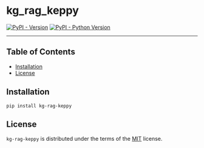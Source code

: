 # kg_rag_keppy

[![PyPI - Version](https://img.shields.io/pypi/v/kg-rag-keppy.svg)](https://pypi.org/project/kg-rag-keppy)
[![PyPI - Python Version](https://img.shields.io/pypi/pyversions/kg-rag-keppy.svg)](https://pypi.org/project/kg-rag-keppy)

-----

## Table of Contents

- [Installation](#installation)
- [License](#license)

## Installation

```console
pip install kg-rag-keppy
```

## License

`kg-rag-keppy` is distributed under the terms of the [MIT](https://spdx.org/licenses/MIT.html) license.
